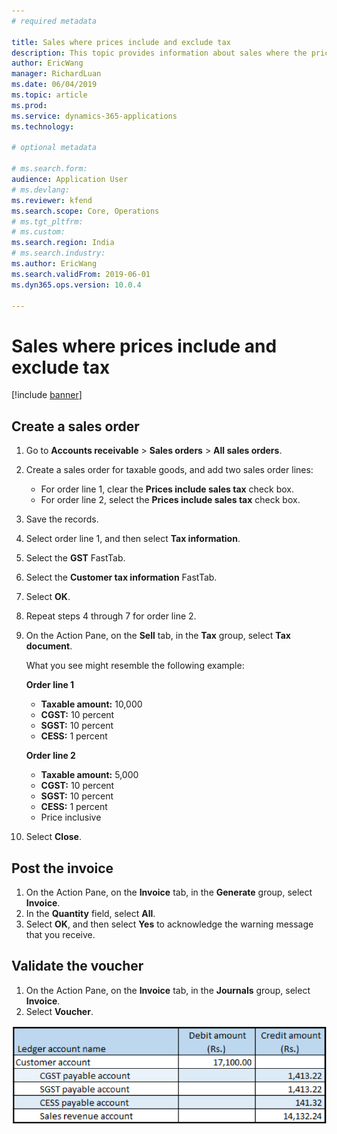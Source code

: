 ```yaml
---
# required metadata

title: Sales where prices include and exclude tax
description: This topic provides information about sales where the prices on some order lines include sales tax and the prices on other order lines exclude sales tax.
author: EricWang
manager: RichardLuan
ms.date: 06/04/2019
ms.topic: article
ms.prod: 
ms.service: dynamics-365-applications
ms.technology: 

# optional metadata

# ms.search.form: 
audience: Application User
# ms.devlang: 
ms.reviewer: kfend
ms.search.scope: Core, Operations
# ms.tgt_pltfrm: 
# ms.custom: 
ms.search.region: India
# ms.search.industry: 
ms.author: EricWang
ms.search.validFrom: 2019-06-01
ms.dyn365.ops.version: 10.0.4

---
```


# Sales where prices include and exclude tax

[!include [banner](../includes/banner.md)]

## Create a sales order

1. Go to **Accounts receivable** \> **Sales orders** \> **All sales orders**.
2. Create a sales order for taxable goods, and add two sales order lines:

    - For order line 1, clear the **Prices include sales tax** check box.
    - For order line 2, select the **Prices include sales tax** check box.

3. Save the records.
4. Select order line 1, and then select **Tax information**.
5. Select the **GST** FastTab.
6. Select the **Customer tax information** FastTab.
7. Select **OK**.
8. Repeat steps 4 through 7 for order line 2.
9. On the Action Pane, on the **Sell** tab, in the **Tax** group, select **Tax document**.

    What you see might resemble the following example:

    **Order line 1**

    - **Taxable amount:** 10,000
    - **CGST:** 10 percent
    - **SGST:** 10 percent
    - **CESS:** 1 percent

    **Order line 2**

    - **Taxable amount:** 5,000
    - **CGST:** 10 percent
    - **SGST:** 10 percent
    - **CESS:** 1 percent
    - Price inclusive

10. Select **Close**.

## Post the invoice

1. On the Action Pane, on the **Invoice** tab, in the **Generate** group, select **Invoice**.
2. In the **Quantity** field, select **All**.
3. Select **OK**, and then select **Yes** to acknowledge the warning message that you receive.

## Validate the voucher

1. On the Action Pane, on the **Invoice** tab, in the **Journals** group, select **Invoice**.
2. Select **Voucher**.

![Example](media/Annotation-2019-05-20-153808.png)
